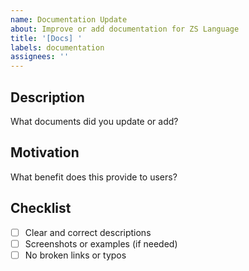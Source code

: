 ```yaml
---
name: Documentation Update
about: Improve or add documentation for ZS Language
title: '[Docs] '
labels: documentation
assignees: ''
---
```


## Description
What documents did you update or add?

## Motivation
What benefit does this provide to users?

## Checklist
- [ ] Clear and correct descriptions
- [ ] Screenshots or examples (if needed)
- [ ] No broken links or typos
